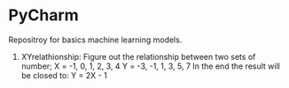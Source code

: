 # PyCharm

Repositroy for basics machine learning models.

1) XYrelathionship:
   Figure out the relationship between two sets of number;
      X = -1, 0, 1, 2, 3, 4
      Y = -3, -1, 1, 3, 5, 7
   In the end the result will be closed to: Y = 2X - 1
